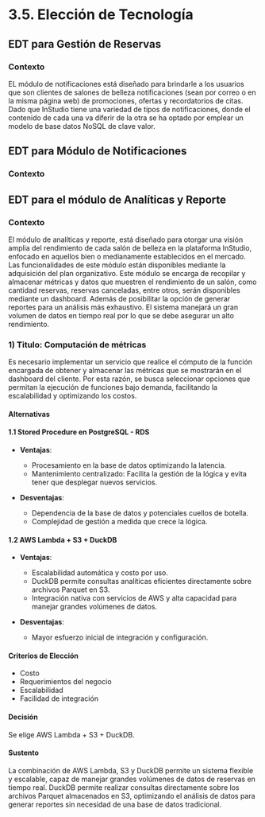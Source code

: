 # 3.5. Elección de Tecnología


## EDT para Gestión de Reservas

### Contexto

EL módulo de notificaciones está diseñado para brindarle a los usuarios que son clientes de salones de belleza notificaciones (sean por correo o en la misma página web) de promociones, ofertas y recordatorios de citas. Dado que InStudio tiene una variedad de tipos de notificaciones, donde el contenido de cada una va diferir de la otra se ha optado por emplear un modelo de base datos NoSQL de clave valor.


## EDT para Módulo de Notificaciones

### Contexto

## EDT para el módulo de Analíticas y Reporte

### Contexto

El módulo de analíticas y reporte, está diseñado para otorgar una visión amplia del rendimiento de cada salón de belleza en la plataforma InStudio, enfocado en aquellos bien o medianamente establecidos en el mercado. Las funcionalidades de este módulo están disponibles mediante la adquisición del plan organizativo. Este módulo se encarga de recopilar y almacenar métricas y datos que muestren el rendimiento de un salón, como cantidad reservas, reservas canceladas, entre otros, serán disponibles mediante un dashboard. Además de posibilitar la opción de generar reportes para un análisis más exhaustivo. El sistema manejará un gran volumen de datos en tiempo real por lo que se debe asegurar un alto rendimiento.

### 1) Titulo: Computación de métricas

Es necesario implementar un servicio que realice el cómputo de la función encargada de obtener y almacenar las métricas que se mostrarán en el dashboard del cliente. Por esta razón, se busca seleccionar opciones que permitan la ejecución de funciones bajo demanda, facilitando la escalabilidad y optimizando los costos.

#### Alternativas

#### 1.1 Stored Procedure en PostgreSQL - RDS

- **Ventajas**:
  - Procesamiento en la base de datos optimizando la latencia.
  - Mantenimiento centralizado: Facilita la gestión de la lógica y evita tener que desplegar nuevos servicios.

 - **Desventajas**:

   - Dependencia de la base de datos y potenciales cuellos de botella.
   - Complejidad de gestión a medida que crece la lógica.

#### 1.2 AWS Lambda + S3 + DuckDB

- **Ventajas**:
  - Escalabilidad automática y costo por uso.
  - DuckDB permite consultas analíticas eficientes directamente sobre archivos Parquet en S3.
  - Integración nativa con servicios de AWS y alta capacidad para manejar grandes volúmenes de datos.

- **Desventajas**:
  - Mayor esfuerzo inicial de integración y configuración.

#### Criterios de Elección

- Costo
- Requerimientos del negocio
- Escalabilidad
- Facilidad de integración

#### Decisión

Se elige AWS Lambda + S3 + DuckDB.

#### Sustento

La combinación de AWS Lambda, S3 y DuckDB permite un sistema flexible y escalable, capaz de manejar grandes volúmenes de datos de reservas en tiempo real. DuckDB permite realizar consultas directamente sobre los archivos Parquet almacenados en S3, optimizando el análisis de datos para generar reportes sin necesidad de una base de datos tradicional.